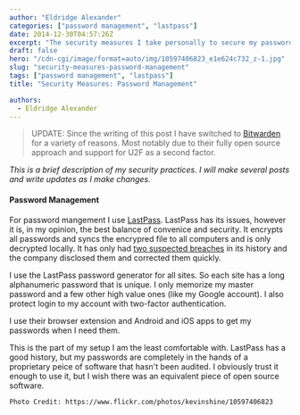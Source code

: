 ```yaml
---
author: "Eldridge Alexander"
categories: ["password management", "lastpass"]
date: 2014-12-30T04:57:26Z
excerpt: "The security measures I take personally to secure my passwords and other secrets."
draft: false
hero: "/cdn-cgi/image/format=auto/img/10597406823_e1e624c732_z-1.jpg"
slug: "security-measures-password-management"
tags: ["password management", "lastpass"]
title: "Security Measures: Password Management"

authors:
  - Eldridge Alexander
---
```


> UPDATE: Since the writing of this post I have switched to [Bitwarden](https://bitwarden.com/) for a variety of reasons.
> Most notably due to their fully open source approach and support for U2F as a second factor.

*This is a brief description of my security practices. I will make several posts and write updates as I make changes.*
#### Password Management
For password mangement I use [LastPass](https://lastpass.com/). LastPass has its issues, however it is, in my opinion, the best balance of convenice and security. It encrypts all passwords and syncs the encrypred file to all computers and is only decrypted locally. It has only had [two suspected breaches](https://en.wikipedia.org/wiki/LastPass#Security_breach) in its history and the company disclosed them and corrected them quickly.

I use the LastPass password generator for all sites. So each site has a long alphanumeric password that is unique. I only memorize my master password and a few other high value ones (like my Google account). I also protect login to my account with two-factor authentication.


I use their browser extension and Android and iOS apps to get my passwords when I need them.

This is the part of my setup I am the least comfortable with. LastPass has a good history, but my passwords are completely in the hands of a proprietary peice of software that hasn't been audited. I obviously trust it enough to use it, but I wish there was an equivalent piece of open source software.

`Photo Credit: https://www.flickr.com/photos/kevinshine/10597406823`
